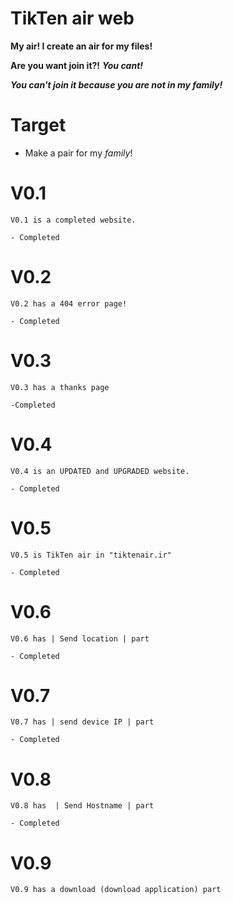 # TikTen air web
 **My air! I create an air for my files!**

 **Are you want join it?!** ***You cant!***

 ***You can't join it because you are not in my family!***

# Target
 - Make a pair for my *family*!

# V0.1
    V0.1 is a completed website. 

    - Completed
# V0.2
    V0.2 has a 404 error page!

    - Completed
# V0.3
    V0.3 has a thanks page

    -Completed
# V0.4
    V0.4 is an UPDATED and UPGRADED website.

    - Completed
# V0.5
    V0.5 is TikTen air in "tiktenair.ir"

    - Completed
# V0.6
    V0.6 has | Send location | part
    
    - Completed
# V0.7
    V0.7 has | send device IP | part
    
    - Completed
# V0.8
    V0.8 has  | Send Hostname | part

    - Completed
# V0.9
    V0.9 has a download (download application) part
